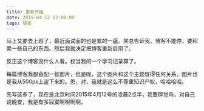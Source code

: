 ```yaml
---
title: 重新开始
date: 2015-04-12 12:00:00
tags: 随笔
---
```


马上又要去上班了，最近面试面的也是累的一逼。某总告诉我，博客不能停，要积累一些自己的东西。然后我就决定把博客重新启用了。

反正这个博客没什么人看。权当我的一个学习记录算了。

每篇博客我都会配一张图片，但是呢，这个图片和这个主题冒得任何关系，图片也是我从500px上盗下来的。恩，对，我就是这么不尊重知识产权，哈哈哈哈。

先写这多了，现在是北京时间2015年4月12号的凌晨2点半，我要碎觉鸟，对自己说晚安，我是有多寂寞啊啊啊啊。
  

  


